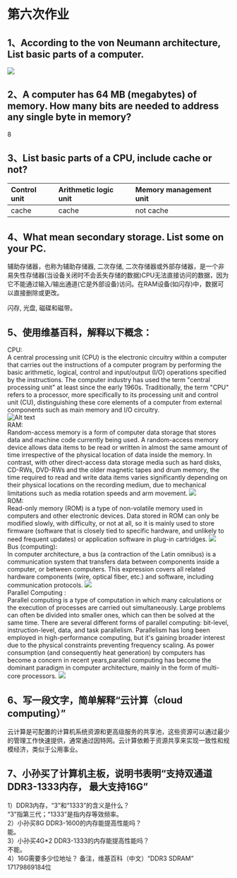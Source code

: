 # 第六次作业
## 1、According to the von Neumann architecture, List basic parts of a computer. 
![](https://upload.wikimedia.org/wikipedia/commons/e/e5/Von_Neumann_Architecture.svg)
## 2、A computer has 64 MB (megabytes) of memory. How many bits are needed to address any single byte in memory? 
8
## 3、List basic parts of a CPU, include cache or not? 

|Control unit|Arithmetic logic unit|Memory management unit|
|:--  |:--  |:--
|cache|cache|not cache

## 4、What mean secondary storage. List some on your PC.
辅助存储器，也称为辅助存储器, 二次存储, 二次存储器或外部存储器，是一个非易失性存储器(当设备关闭时不会丢失存储的数据)CPU无法直接访问的数据，因为它不能通过输入/输出通道(它是外部设备)访问。在RAM设备(如闪存)中，数据可以直接删除或更改。       

闪存, 光盘, 磁碟和磁带。

## 5、使用维基百科，解释以下概念： 
CPU:  
A central processing unit (CPU) is the electronic circuitry within a computer that carries out the instructions of a computer program by performing the basic arithmetic, logical, control and input/output (I/O) operations specified by the instructions. The computer industry has used the term "central processing unit" at least since the early 1960s. Traditionally, the term "CPU" refers to a processor, more specifically to its processing unit and control unit (CU), distinguishing these core elements of a computer from external components such as main memory and I/O circuitry.     
![Alt text](https://upload.wikimedia.org/wikipedia/commons/d/dc/Intel_80486DX2_top.jpg)       
RAM:     
Random-access memory  is a form of computer data storage that stores data and machine code currently being used. A random-access memory device allows data items to be read or written in almost the same amount of time irrespective of the physical location of data inside the memory. In contrast, with other direct-access data storage media such as hard disks, CD-RWs, DVD-RWs and the older magnetic tapes and drum memory, the time required to read and write data items varies significantly depending on their physical locations on the recording medium, due to mechanical limitations such as media rotation speeds and arm movement. 
![](https://upload.wikimedia.org/wikipedia/commons/d/db/Swissbit_2GB_PC2-5300U-555.jpg)           
ROM:   
Read-only memory (ROM) is a type of non-volatile memory used in computers and other electronic devices. Data stored in ROM can only be modified slowly, with difficulty, or not at all, so it is mainly used to store firmware (software that is closely tied to specific hardware, and unlikely to need frequent updates) or application software in plug-in cartridges. 
![](https://upload.wikimedia.org/wikipedia/commons/3/34/4Mbit_EPROM_Texas_Instruments_TMS27C040_%281%29.jpg)        
Bus (computing):       
In computer architecture, a bus (a contraction of the Latin omnibus) is a communication system that transfers data between components inside a computer, or between computers. This expression covers all related hardware components (wire, optical fiber, etc.) and software, including communication protocols.
![](https://upload.wikimedia.org/wikipedia/commons/f/fc/PCIExpress.jpg)            
Parallel Computing :      
Parallel computing is a type of computation in which many calculations or the execution of processes are carried out simultaneously. Large problems can often be divided into smaller ones, which can then be solved at the same time. There are several different forms of parallel computing: bit-level, instruction-level, data, and task parallelism. Parallelism has long been employed in high-performance computing, but it's gaining broader interest due to the physical constraints preventing frequency scaling. As power consumption (and consequently heat generation) by computers has become a concern in recent years,parallel computing has become the dominant paradigm in computer architecture, mainly in the form of multi-core processors.
![](https://upload.wikimedia.org/wikipedia/commons/d/d3/IBM_Blue_Gene_P_supercomputer.jpg)
## 6、写一段文字，简单解释“云计算（cloud computing）”
云计算是可配置的计算机系统资源和更高级服务的共享池，这些资源可以通过最少的管理工作快速提供，通常通过因特网。云计算依赖于资源共享来实现一致性和规模经济，类似于公用事业。 

## 7、小孙买了计算机主板，说明书表明“支持双通道DDR3-1333内存， 最大支持16G” 
1）DDR3内存，“3”和“1333”的含义是什么？      
“3”指第三代；“1333”是指内存等效频率。          
2）小孙买8G DDR3-1600的内存能提高性能吗？       
能。      
3）小孙买4G*2 DDR3-1333的内存能提高性能吗？         
不能。     
4）16G需要多少位地址？ 备注，维基百科（中文）“DDR3 SDRAM”       
17179869184位        


